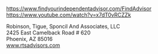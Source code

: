 

https://www.findyourindependentadvisor.com/FindAdvisor     
https://www.youtube.com/watch?v=x7dT0vRCZZk     

   
Robinson, Tigue, Sponcil And Associates, LLC   
2425 East Camelback Road # 620   
Phoenix, AZ 85016   
www.rtsadvisors.com   




